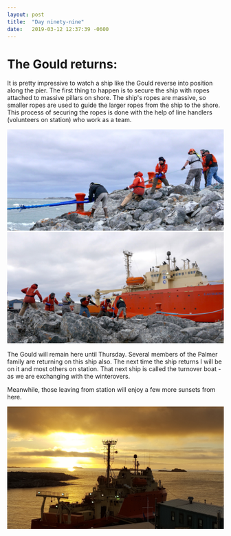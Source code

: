 ```yaml
---
layout: post
title:  "Day ninety-nine"
date:   2019-03-12 12:37:39 -0600
---
```

# The Gould returns:
It is pretty impressive to watch a ship like the Gould reverse into position along the pier. The first thing to happen is to secure the ship with ropes attached to massive pillars on shore. The ship's ropes are massive, so smaller ropes are used to guide the larger ropes from the ship to the shore. This process of securing the ropes is done with the help of line handlers (volunteers on station) who work as a team. 

![Line handlers](/assets/blog_photos/190312/LineHandlers.jpg)

The Gould will remain here until Thursday. Several members of the Palmer family are returning on this ship also. The next time the ship returns I will be on it and most others on station. That next ship is called the turnover boat - as we are exchanging with the winterovers. 

Meanwhile, those leaving from station will enjoy a few more sunsets from here. 

![Sunset and the Gould](/assets/blog_photos/190312/20190207_212914.jpg)
